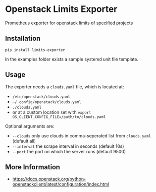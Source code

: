 # Openstack Limits Exporter
Prometheus exporter for openstack limits of specified projects

## Installation
```
pip install limits-exporter
```
In the examples folder exists a sample systemd unit file template.

## Usage
The exporter needs a `clouds.yaml` file, which is located at:
- `/etc/openstack/clouds.yaml`
- `~/.config/openstack/clouds.yaml`
- `./clouds.yaml`
- or at a custom location set with `export OS_CLIENT_CONFIG_FILE=/path/to/clouds.yaml`

Optional arguments are:
- `--clouds` only use clouds in comma-seperated list from `clouds.yaml` (default all)
- `--interval` the scrape interval in seconds (default 10s)
- `--port` the port on which the server runs (default 9500)

## More Information
- https://docs.openstack.org/python-openstackclient/latest/configuration/index.html


